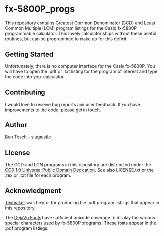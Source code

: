 # fx-5800P\_progs

This repository contains Greatest Common Denominator (GCD) and
Least Common Multiple (LCM) program listings for the Casio 
fx-5800P programmable calculator. This lovely calculator ships
without these useful routines, but can be programmed to make
up for this deficit.

## Getting Started

Unfortunately, there is no computer interface for the Casio fx-5800P. 
You will have to open the .pdf or .txt listing for the program of 
interest and type the code into your calculator.

## Contributing

I would love to receive bug reports and user
feedback. If you have improvements to the code,
please get in touch.

## Author

Ben Tesch - [slugrustle](https://github.com/slugrustle)

## License

The GCD and LCM programs in this repository are distributed under the 
[CC0 1.0 Universal Public Domain Dedication](https://creativecommons.org/publicdomain/zero/1.0/).
See also LICENSE.txt or the .tex or .txt file for each program.

## Acknowledgment

[Texmaker](http://www.xm1math.net/texmaker/index.html) was helpful for producing
the .pdf program listings that appear in this repository.

The [DejaVu Fonts](https://dejavu-fonts.github.io/) have sufficient unicode coverage
to display the various special characters used by fx-5800P programs. These fonts
appear in the .pdf program listings.